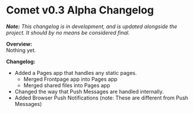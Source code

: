 # Comet v0.3 Alpha Changelog

*__Note:__ This changelog is in development, and is updated alongside the project. It should by no means be considered final.*

**Overview:**  
Nothing yet.

**Changelog:**
 * Added a Pages app that handles any static pages.
    * Merged Frontpage app into Pages app
    * Merged shared files into Pages app
 * Changed the way that Push Messages are handled internally.
 * Added Browser Push Notifications (note: These are different from Push Messages)
